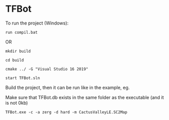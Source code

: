 # TFBot
To run the project (Windows):
```
run compil.bat
```
OR

```
mkdir build

cd build

cmake ../ -G "Visual Studio 16 2019"

start TFBot.sln
```

Build the project, then it can be run like in the example, eg.

Make sure that TFBot.db exists in the same folder as the executable (and it is not 0kb)

```
TFBot.exe -c -a zerg -d hard -m CactusValleyLE.SC2Map
```
